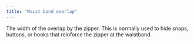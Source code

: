 ```yaml
---
title: "Waist band overlap"
---
```


The width of the overlap by the zipper. This is normally used to hide snaps, buttons, or hooks that reinforce the zipper at the waistband.




